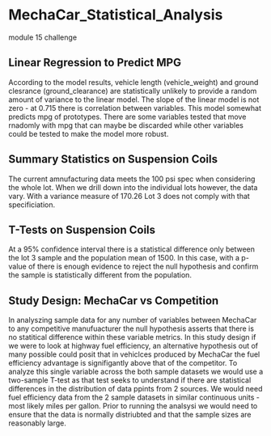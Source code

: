 # MechaCar_Statistical_Analysis
module 15 challenge

## Linear Regression to Predict MPG
According to the model results, vehicle length (vehicle_weight) and ground clesrance (ground_clearance) are statistically unlikely to provide a random amount of variance to the linear model. 
The slope of the linear model is not zero - at 0.715 there is correlation between variables.
This model somewhat predicts mpg of prototypes. There are some variables tested that move rnadomly with mpg that can maybe be discarded while other variables could be tested to make the model more robust.

## Summary Statistics on Suspension Coils
The current amnufacturing data meets the 100 psi spec when considering the whole lot. When we drill down into the individual lots however, the data vary. With a variance measure of 170.26 Lot 3 does not comply with that specificiation.

## T-Tests on Suspension Coils
At a 95% confidence interval there is a statistical difference only between the lot 3 sample and the population mean of 1500. In this case, with a p-value of there is enough evidence to reject the null hypothesis and confirm the sample is statistically different from the population.

## Study Design: MechaCar vs Competition
In analyszing sample data for any number of variables between MechaCar to any competitive manufuacturer the null hypothesis asserts that there is no statitical difference within these variable metrics.
In this study design if we were to look at highway fuel efficiency, an alternative hypothesis out of many possible could posit that in vehiclces produced by MechaCar the fuel efficiency advantage is signifigantly above that of the competitor. 
To analyze this single variable across the both sample datasets we would use a two-sample T-test as that test seeks to understand if there are statistical differences in the distribution of data ppints from 2 sources.
We would need fuel efficiency data from the 2 sample datasets in similar continuous units - most likely miles per gallon. Prior to running the analsysi we would need to ensure that the data is normally distriubted and that the sample sizes are reasonably large. 



